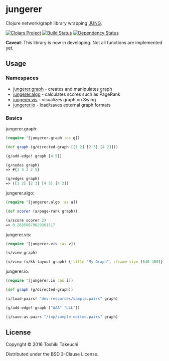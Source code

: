 # jungerer

Clojure network/graph library wrapping [JUNG][jung].

[![Clojars Project](https://img.shields.io/clojars/v/jungerer.svg)](https://clojars.org/jungerer)
[![Build Status](https://travis-ci.org/totakke/jungerer.svg?branch=master)](https://travis-ci.org/totakke/jungerer)
[![Dependency Status](https://www.versioneye.com/user/projects/5722e192ba37ce00350af2d9/badge.svg)](https://www.versioneye.com/user/projects/5722e192ba37ce00350af2d9)

**Caveat**: This library is now in developing. Not all functions are implemented yet.

## Usage

### Namespaces

* [jungerer.graph][jungerer.graph] - creates and manipulates graph
* [jungerer.algo][jungerer.algo] - calculates scores such as PageRank
* [jungerer.vis][jungerer.vis] - visualizes graph on Swing
* [jungerer.io][jungerer.io] - load/saves external graph formats

### Basics

jungerer.graph:

```clojure
(require '[jungerer.graph :as g])

(def graph (g/directed-graph [[1 2] [2 3] [4 2]]))

(g/add-edge! graph [4 5])

(g/nodes graph)
=> #{1 4 3 2 5}

(g/edges graph)
=> ([1 2] [2 3] [4 5] [4 2])
```

jungerer.algo:

```clojure
(require '[jungerer.algo :as a])

(def scorer (a/page-rank graph))

(a/score scorer 2)
=> 0.26350079629361517
```

jungerer.vis:

```clojure
(require '[jungerer.vis :as v])

(v/view graph)

(v/view (v/kk-layout graph) {:title "My Graph", :frame-size [640 480]})
```

jungerer.io:

```clojure
(require '[jungerer.io :as i])

(def graph (g/directed-graph))

(i/load-pairs! "dev-resources/sample.pairs" graph)

(g/add-edge! graph ["AAA" "LLL"])

(i/save-as-pairs "/tmp/sample-edited.pairs" graph)
```

## License

Copyright © 2016 Toshiki Takeuchi

Distributed under the BSD 3-Clause License.

[jung]: http://jrtom.github.io/jung/
[jungerer.graph]: https://github.com/totakke/jungerer/blob/master/src/jungerer/graph.clj
[jungerer.algo]: https://github.com/totakke/jungerer/blob/master/src/jungerer/algo.clj
[jungerer.vis]: https://github.com/totakke/jungerer/blob/master/src/jungerer/vis.clj
[jungerer.io]: https://github.com/totakke/jungerer/blob/master/src/jungerer/io.clj
